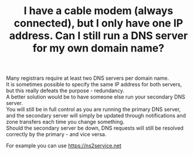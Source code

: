 ﻿---
title: I have a cable modem (always connected), but I only have one IP address. Can I still run a DNS server for my own domain name?
category: 15
frontpage: false
comments: true
created-utc: 2019-01-01
modified-utc: 2019-01-01
---
<p>Many registrars require at least two DNS servers per domain name.<br />
It is sometimes possible to specify the same IP address for both servers, but this really defeats the purpose - redundancy.<br />
A better solution would be to have someone else run your secondary DNS server.<br />
You will still be in full control as you are running the primary DNS server, and the secondary server will simply be updated through notifications and zone transfers each time you change something.<br />
Should the secondary server be down, DNS requests will still be resolved correctly by the primary - and vice versa.</p>

<p>For example you can use <a href="https://ns2service.net/" target="_blank">https://ns2service.net </a></p>